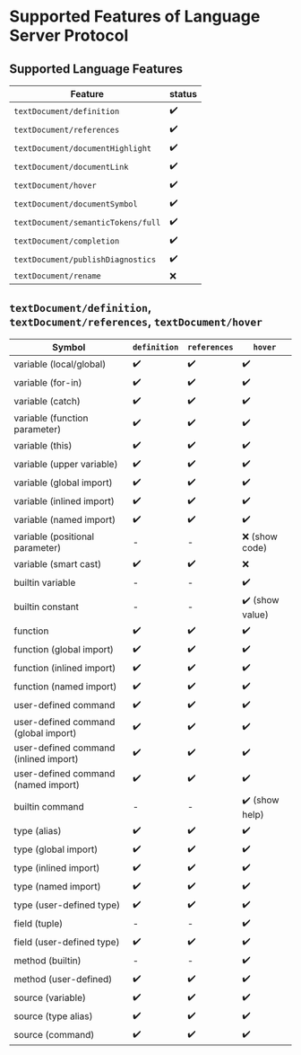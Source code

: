 # Supported Features of Language Server Protocol
## Supported Language Features

| **Feature**                          | **status** |
|--------------------------------------|------------|
| ``textDocument/definition``          | ✔️         |
| ``textDocument/references``          | ✔️         |
| ``textDocument/documentHighlight``   | ✔️         |
| ``textDocument/documentLink``        | ✔️         |
| ``textDocument/hover``               | ✔️         |
| ``textDocument/documentSymbol``      | ✔️         |
| ``textDocument/semanticTokens/full`` | ✔️         |
| ``textDocument/completion``          | ✔️         |
| ``textDocument/publishDiagnostics``  | ✔️         |
| ``textDocument/rename``              | ❌          |


## ``textDocument/definition``, ``textDocument/references``, ``textDocument/hover``

| **Symbol**                            | ``definition`` | ``references`` | ``hover``          |
|---------------------------------------|----------------|----------------|--------------------|
| variable (local/global)               | ✔️             | ✔️             | ✔️                 |
| variable (for-in)                     | ✔️             | ✔️             | ✔️                 |
| variable (catch)                      | ✔️             | ✔️             | ✔️                 |
| variable (function parameter)         | ✔️             | ✔️             | ✔️                 |
| variable (this)                       | ✔️             | ✔️             | ✔️                 |
| variable (upper variable)             | ✔️             | ✔️             | ✔️                 |
| variable (global import)              | ✔️             | ✔️             | ✔️                 |
| variable (inlined import)             | ✔️             | ✔️             | ✔️                 |
| variable (named import)               | ✔️             | ✔️             | ✔️                 |
| variable (positional parameter)       | -              | -              | ❌ (show code)      |
| variable (smart cast)                 | ✔️             | ✔️             | ❌                  |
| builtin variable                      | -              | -              | ✔️                 |
| builtin constant                      | -              | -              | ✔️ (show value)    |
| function                              | ✔️             | ✔️             | ✔️                 |
| function (global import)              | ✔️             | ✔️             | ✔️                 |
| function (inlined import)             | ✔️             | ✔️             | ✔️                 |
| function (named import)               | ✔️             | ✔️             | ✔️                 |
| user-defined command                  | ✔️             | ✔️             | ✔️                 |
| user-defined command (global import)  | ✔️             | ✔️             | ✔️                 |
| user-defined command (inlined import) | ✔️             | ✔️️            | ✔️                 |
| user-defined command (named import)   | ✔️             | ✔️️️           | ✔️️                |
| builtin command                       | -              | -              | ✔️️ (show help)    |
| type (alias)                          | ✔️             | ✔️             | ✔️                 |
| type (global import)                  | ✔️             | ✔️             | ✔️                 |
| type (inlined import)                 | ✔️             | ✔️️            | ✔️                 |
| type (named import)                   | ✔️             | ✔️             | ✔️                 |
| type (user-defined type)              | ✔️             | ✔️             | ✔️                 |
| field (tuple)                         | -              | -              | ✔️                 |
| field (user-defined type)             | ✔️             | ✔️             | ✔️                 |
| method (builtin)                      | -              | -              | ✔️                 |
| method (user-defined)                 | ✔️             | ✔️             | ✔️                 |
| source (variable)                     | ✔️             | ✔️             | ✔️                 |
| source (type alias)                   | ✔️             | ✔️             | ✔️                 |
| source (command)                      | ✔️             | ✔️             | ✔️                 |